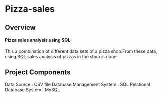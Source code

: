 # Pizza-sales

## Overview

#### Pizza sales analysis using SQL:

This a combination of different data sets of a pizza shop.From these data, using SQL sales analysis of pizzas in the shop is done.

## Project Components

Data Source : CSV file
Database Management System : SQL
Relational Database System : MySQL

